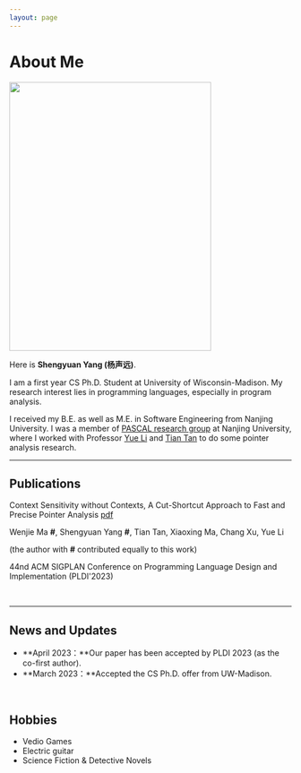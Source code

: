 ```yaml
---
layout: page
---
```


# About Me

<img src="https://yangshengyuan.github.io/shengyuanyang.jpg" class="floatpic" width="360" height="480">

Here is **Shengyuan Yang (杨声远)**.

I am a first year CS Ph.D. Student at University of Wisconsin-Madison. My research interest lies in programming languages, especially in program analysis.

I received my B.E. as well as M.E. in Software Engineering from Nanjing University. I was a member of [PASCAL research group](https://pascal-lab.net/) at Nanjing University, where I worked with Professor [Yue Li](yuelee.bitbucket.io) and [Tian Tan](https://silverbullettt.bitbucket.io/) to do some pointer analysis research.

---

## Publications
Context Sensitivity without Contexts, A Cut-Shortcut Approach to Fast and Precise Pointer Analysis [pdf](https://dl.acm.org/doi/pdf/10.1145/3591242)

Wenjie Ma **#**, Shengyuan Yang **#**, Tian Tan, Xiaoxing Ma, Chang Xu, Yue Li

(the author with **#** contributed equally to this work) 

44nd ACM SIGPLAN Conference on Programming Language Design and Implementation (PLDI'2023)

<br>

---

## News and Updates

- **April 2023：**Our paper has been accepted by PLDI 2023 (as the co-first author).
- **March 2023：**Accepted the CS Ph.D. offer from UW-Madison.

<br>

## Hobbies
- Vedio Games
- Electric guitar
- Science Fiction & Detective Novels